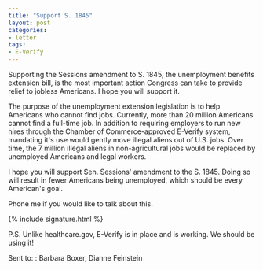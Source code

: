 ```yaml
---
title: "Support S. 1845"
layout: post
categories:
- letter
tags:
- E-Verify
---
```


Supporting the Sessions amendment to S. 1845, the unemployment benefits extension bill, is the most important action Congress can take to provide relief to jobless Americans. I hope you will support it.

The purpose of the unemployment extension legislation is to help Americans who cannot find jobs. Currently, more than 20 million Americans cannot find a full-time job. In addition to requiring employers to run new hires through the Chamber of Commerce-approved E-Verify system, mandating it's use would gently move illegal aliens out of U.S. jobs. Over time, the 7 million illegal aliens in non-agricultural jobs would be replaced by unemployed Americans and legal workers.

I hope you will support Sen. Sessions' amendment to the S. 1845. Doing so will result in fewer Americans being unemployed, which should be every American's goal.

Phone me if you would like to talk about this.

{% include signature.html %}

P.S. Unlike healthcare.gov, E-Verify is in place and is working. We should be using it!

Sent to:
: Barbara Boxer, Dianne Feinstein
